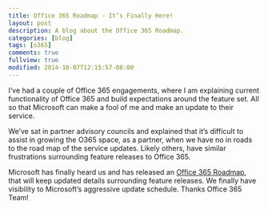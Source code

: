 ```yaml
---
title: Office 365 Roadmap - It’s Finally Here!
layout: post
description: A blog about the Office 365 Roadmap.
categories: [blog]
tags: [o365]
comments: true
fullview: true
modified: 2014-10-07T12:15:57-08:00
---
```

I’ve had a couple of Office 365 engagements, where I am explaining current functionality of Office 365 and build expectations around the feature set. All so that Microsoft can make a fool of me and make an update to their service.

We’ve sat in partner advisory councils and explained that it’s difficult to assist in growing the O365 space, as a partner, when we have no in roads to the road map of the service updates. Likely others, have similar frustrations surrounding feature releases to Office 365.

Microsoft has finally heard us and has released an [Office 365 Roadmap](http://bit.ly/1irNTrG), that will keep updated details surrounding feature releases. We finally have visibility to Microsoft’s aggressive update schedule. Thanks Office 365 Team!